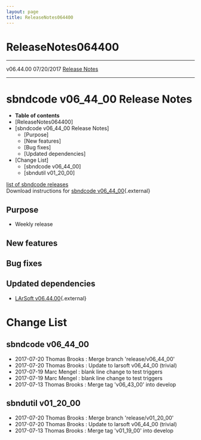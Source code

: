 ```yaml
---
layout: page
title: ReleaseNotes064400
---
```




ReleaseNotes064400
========================================================

  ----------- ------------ -- -- ------------------------------------------------------
  v06.44.00   07/20/2017         [Release Notes](ReleaseNotes064400.html)
  ----------- ------------ -- -- ------------------------------------------------------



sbndcode v06\_44\_00 Release Notes
======================================================================================

-   **Table of contents**
-   [ReleaseNotes064400]
-   [sbndcode v06\_44\_00 Release
    Notes]
    -   [Purpose]
    -   [New features]
    -   [Bug fixes]
    -   [Updated dependencies]
-   [Change List]
    -   [sbndcode v06\_44\_00]
    -   [sbndutil v01\_20\_00]

[list of sbndcode
releases](List_of_SBND_code_releases.html)\
Download instructions for [sbndcode
v06\_44\_00](http://scisoft.fnal.gov/scisoft/bundles/sbnd/v06_44_00/sbndcode-v06_44_00.html){.external}



Purpose
----------------------------------

-   Weekly release



New features
--------------------------------------------



Bug fixes
--------------------------------------



Updated dependencies
------------------------------------------------------------

-   [LArSoft
    v06.44.00](https://cdcvs.fnal.gov/redmine/projects/larsoft/wiki/ReleaseNotes064400){.external}



Change List
==========================================



sbndcode v06\_44\_00
----------------------------------------------------------

-   2017-07-20 Thomas Brooks : Merge branch \'release/v06\_44\_00\'
-   2017-07-20 Thomas Brooks : Update to larsoft v06\_44\_00 (trivial)
-   2017-07-19 Marc Mengel : blank line change to test triggers
-   2017-07-19 Marc Mengel : blank line change to test triggers
-   2017-07-13 Thomas Brooks : Merge tag \'v06\_43\_00\' into develop



sbndutil v01\_20\_00
----------------------------------------------------------

-   2017-07-20 Thomas Brooks : Merge branch \'release/v01\_20\_00\'
-   2017-07-20 Thomas Brooks : Update to larsoft v06\_44\_00 (trivial)
-   2017-07-13 Thomas Brooks : Merge tag \'v01\_19\_00\' into develop
